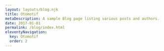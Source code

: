 ```yaml
---
layout: layouts/blog.njk
title: Otomotif
metaDescription: A sample Blog page listing various posts and authors.
date: 2017-01-01
permalink: /blog/index.html
eleventyNavigation:
  key: Otomotif
  order: 2
---
```

